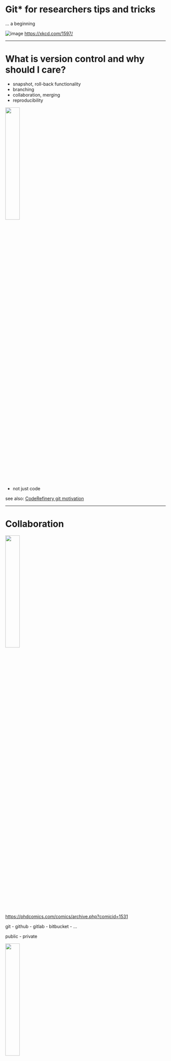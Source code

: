 # Git* for researchers tips and tricks

... a beginning

![image](https://user-images.githubusercontent.com/32324155/233045375-67648e11-44fc-46f8-bd28-e3b4affe9344.png)
https://xkcd.com/1597/

---

# What is version control and why should I care?

* snapshot, roll-back functionality
* branching
* collaboration, merging
* reproducibility

<img src="https://user-images.githubusercontent.com/32324155/233046924-ac11b227-ba4f-4814-9181-29ad5469b099.png" width="30%" />


* not just code

see also: [CodeRefinery git motivation](https://coderefinery.github.io/git-intro/motivation/)

---

# Collaboration

<img src="https://user-images.githubusercontent.com/32324155/233045262-cf3a2b1d-affe-44e8-aed9-a8a4774fdf80.png" width="30%" />

https://phdcomics.com/comics/archive.php?comicid=1531 

git - github - gitlab - bitbucket - ...

public - private

<img src="https://user-images.githubusercontent.com/32324155/233041841-6b789e7c-d9cc-4b5e-8135-6c5f382f94f6.png" width="30%" />

`git config --global user.name My Name`
`git config --global user.email y.name@org.fi`

---

# Github suggestions (+-)

-> Collaborating and discussion via pull requests.
-> Suggest in code

Demo time!

---

# This is not a crash course

Check out these awesome materials:

[Coderefinery self-learning material ](https://coderefinery.github.io/git-intro/)
[Coderefinery collabrorative git](https://coderefinery.github.io/git-collaborative/)

[Atlassian tutorials](https://www.atlassian.com/git/tutorials)
[Learn git branching](https://learngitbranching.js.org/)

[Aalto SciComp "git the way you need it"](https://aaltoscicomp.github.io/cheatsheets/git-the-way-you-need-it-cheatsheet.pdf)

Join a community of learners and people happy to help: https://coderefinery.zulipchat.com/ 

---

# Extensions and GUIs

[Github desktop](https://desktop.github.com/)

[VSCode](https://code.visualstudio.com/docs/sourcecontrol/overview) and other IDEs

Jupyter [git](https://github.com/jupyterlab/jupyterlab-git) and [gitplus](https://github.com/ReviewNB/jupyterlab-gitplus), [nbdime](https://github.com/jupyter/nbdime) for notebooks diff and merge , RStudio (eg Tools -> Version control)

---


# collaborative manuscript writing with version control
[Typst for markdown](https://typst.app/)
[Overleaf for LateX](https://www.overleaf.com/)

---

# Why use remote git repository rather than copying files between several own computers/HPC/cloud manually

git takes the guesswork out of it by having commits/branches/tags to pointing to exactly the same things. Git also reduces clutter by getting rid of project_v20_final2_fixedversion.zip type files. If you have the same commit hash / tag on your machine as somewhere else, you have the same content. And tags are cheap, and can even be visualized in various tools. And super easy then to also switch back and forth between different versions.

---

# other useful commands from CSC'ers

* Branches: Branches are very useful to store work that you are not done with yet, but don't want to throw away either. That way you don't have to make a copy of your git repository if you need it for something else. E.g. you're working on a feature so your project is currently broken, but then you want to demo your project, and for that you obviously need a working version. Then you can simply switch to your working branch, and then after the demo switch back to what you were working on. Branches are also the foundation of merge requests / pull requests.
* `git stash`. With stash and stash pop you can store your work and get a clean checkout, and then restore it later. It is like a lightweight branch. Very useful!
* `git archive`. Creates a clean version of your repository without the .git folder and such, can also make .zip straight from it.
* `git blame`. Shows commit information per line for a file of your choice, you get the commit message (e.g. what / why was this line done), who and when it was done. That is very useful for investigating repositories, you get to know if the code is fresh or not, and who you should ask for more information about something from.
* `git rebase -i`. Allows you to move commit(s) around in the repository, useful for incorporating others work in your copy, and cleaning up commits and branches so they're easier to work with for both yourself and your co-workers when they become merge requests. (N.b that git rebase and git rebase -i are very versatile and powerful tools, but thus also quite hard to learn since you can do so much with them. Thus not easy for beginners! 😞 )
* `git tag`. Tags are unique, persistent and immutable pointers to specific important points in your repository. Very good as the foundation for version numbers, as the version numbers can then flow forward to your build process and be used there to giving you a consistent view of what version "1.2.3-beta7" means exactly.
* `git bisect`. If you have an older known working version, and a later broken version, and a lot of commits in between, and you want to find out which version broke your stuff, git bisect is the tool for you. It uses an effective divide and conquer method to let you test version and find the commit that broke your stuff. Can even be scripted!

---



# WIP: Merging
---
# WIP: cherrypicking changes from one branch to another

---
# WIP: git with R

---

# WIP: branches on remotes/local

`git fetch` and `git merge` vs `git pull`

---
